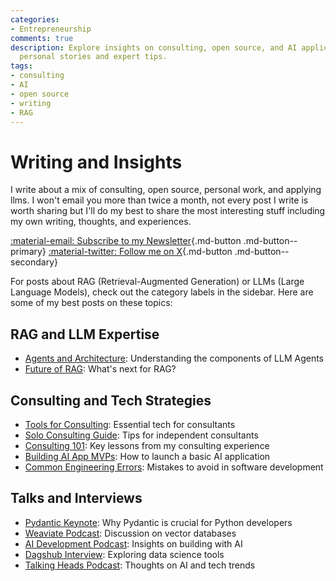 ```yaml
---
categories:
- Entrepreneurship
comments: true
description: Explore insights on consulting, open source, and AI applications through
  personal stories and expert tips.
tags:
- consulting
- AI
- open source
- writing
- RAG
---
```


# Writing and Insights

I write about a mix of consulting, open source, personal work, and applying llms. I won't email you more than twice a month, not every post I write is worth sharing but I'll do my best to share the most interesting stuff including my own writing, thoughts, and experiences.

[:material-email: Subscribe to my Newsletter](https://dub.link/S4G5XGs){.md-button .md-button--primary}
[:material-twitter: Follow me on X](https://twitter.com/engineerprompt){.md-button .md-button--secondary}

For posts about RAG (Retrieval-Augmented Generation) or LLMs (Large Language Models), check out the category labels in the sidebar. Here are some of my best posts on these topics:


## RAG and LLM Expertise
- [Agents and Architecture](./posts/agents-architecture.md): Understanding the components of LLM Agents
- [Future of RAG](./posts/rag-plusplus.md): What's next for RAG?

## Consulting and Tech Strategies

- [Tools for Consulting](./posts/consulting-stack.md): Essential tech for consultants
- [Solo Consulting Guide](./posts/consulting-indie.md): Tips for independent consultants
- [Consulting 101](./posts/consulting-everything-i-know.md): Key lessons from my consulting experience
- [Building AI App MVPs](./posts/mvp.md): How to launch a basic AI application
- [Common Engineering Errors](./posts/stochastic-software.md): Mistakes to avoid in software development

## Talks and Interviews

- [Pydantic Keynote](https://www.youtube.com/watch?v=yj-wSRJwrrc&): Why Pydantic is crucial for Python developers
- [Weaviate Podcast](https://www.youtube.com/watch?v=higlHgYDc5E): Discussion on vector databases
- [AI Development Podcast](https://www.youtube.com/watch?v=RuLTElrphnk): Insights on building with AI
- [Dagshub Interview](https://www.youtube.com/watch?v=rDP44EVpHTA): Exploring data science tools
- [Talking Heads Podcast](https://www.youtube.com/watch?v=5-5jf3_mvBg): Thoughts on AI and tech trends